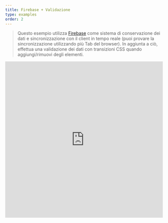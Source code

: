 ```yaml
---
title: Firebase + Validazione
type: examples
order: 2
---
```


> Questo esempio utilizza [Firebase](https://www.firebase.com/) come sistema di conservazione dei dati e sincronizzazione con il client in tempo reale (puoi provare la sincronizzazione utilizzando più Tab del browser). In aggiunta a ciò, effettua una validazione dei dati con transizioni CSS quando aggiungi/rimuovi degli elementi.

<iframe width="100%" height="500" src="http://jsfiddle.net/yyx990803/2d3htmpr/embedded/result,html,js,css" allowfullscreen="allowfullscreen" frameborder="0"></iframe>
